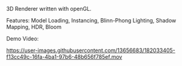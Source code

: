 3D Renderer written with openGL.

Features:
Model Loading, Instancing, Blinn-Phong Lighting, Shadow Mapping, HDR, Bloom

Demo Video:

https://user-images.githubusercontent.com/13656683/182033405-f13cc49c-16fa-4ba1-97b6-48b656f785ef.mov

